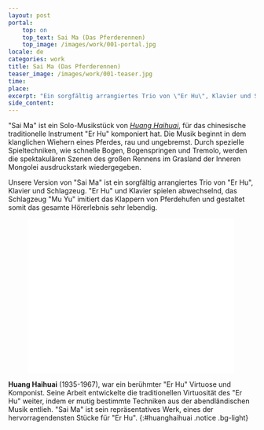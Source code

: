 ```yaml
---
layout: post
portal:
    top: on
    top_text: Sai Ma (Das Pferderennen)
    top_image: /images/work/001-portal.jpg
locale: de
categories: work
title: Sai Ma (Das Pferderennen)
teaser_image: /images/work/001-teaser.jpg
time: 
place: 
excerpt: "Ein sorgfältig arrangiertes Trio von \"Er Hu\", Klavier und Schlagzeug. \"Er Hu\" und Klavier spielen abwechselnd. Das Schlagzeug \"Mu Yu\" imitiert das Klappern von Pferdehufen und gestaltet so das gesamte Hörerlebnis viel lebendiger."
side_content: 
---
```


"Sai Ma" ist ein Solo-Musikstück von [*Huang Haihuai*](#huanghaihuai), für das chinesische traditionelle Instrument
"Er Hu" komponiert hat. Die Musik beginnt in dem klanglichen Wiehern eines Pferdes, rau und ungebremst. Durch spezielle Spieltechniken, wie schnelle Bogen,
Bogenspringen und Tremolo, werden die spektakulären Szenen des großen Rennens im Grasland der Inneren Mongolei ausdruckstark wiedergegeben.

Unsere Version von "Sai Ma" ist ein sorgfältig arrangiertes Trio von "Er Hu", Klavier und Schlagzeug.
"Er Hu" und Klavier spielen abwechselnd, das Schlagzeug "Mu Yu" imitiert das Klappern von Pferdehufen und gestaltet somit das gesamte Hörerlebnis sehr lebendig.

<figure class="video-container">
    <iframe width="420" height="315" src="//www.youtube.com/embed/dAfxoyIcHaU" frameborder="0" allowfullscreen></iframe>
</figure>

<i class="icon-note icon-inline"></i><b>Huang Haihuai</b> (1935-1967), war ein berühmter "Er Hu" Virtuose und Komponist.
Seine Arbeit entwickelte die traditionellen Virtuosität des "Er Hu" weiter, indem er mutig bestimmte Techniken aus der abendländischen Musik entlieh.
"Sai Ma" ist sein repräsentatives Werk, eines der hervorragendensten Stücke für "Er Hu".
{:#huanghaihuai .notice .bg-light}
